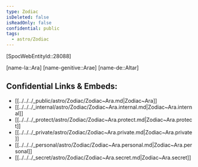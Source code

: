 ```yaml
---
type: Zodiac
isDeleted: false
isReadOnly: false
confidential: public
tags:
  - astro/Zodiac
---
```

[SpocWebEntityId::28088]



[name-la::Ara]
[name-genitive::Arae]
[name-de::Altar]


## Confidential Links & Embeds: 
- [[../../../_public/astro/Zodiac/Zodiac~Ara.md|Zodiac~Ara]] 
- [[../../../_internal/astro/Zodiac/Zodiac~Ara.internal.md|Zodiac~Ara.internal]] 
- [[../../../_protect/astro/Zodiac/Zodiac~Ara.protect.md|Zodiac~Ara.protect]] 
- [[../../../_private/astro/Zodiac/Zodiac~Ara.private.md|Zodiac~Ara.private]] 
- [[../../../_personal/astro/Zodiac/Zodiac~Ara.personal.md|Zodiac~Ara.personal]] 
- [[../../../_secret/astro/Zodiac/Zodiac~Ara.secret.md|Zodiac~Ara.secret]] 
